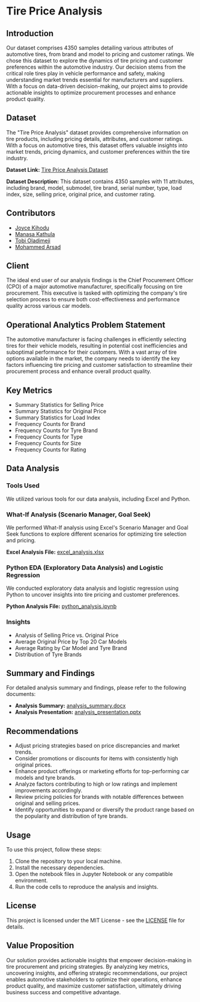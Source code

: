 # Tire Price Analysis

## Introduction

Our dataset comprises 4350 samples detailing various attributes of automotive tires, from brand and model to pricing and customer ratings. We chose this dataset to explore the dynamics of tire pricing and customer preferences within the automotive industry. Our decision stems from the critical role tires play in vehicle performance and safety, making understanding market trends essential for manufacturers and suppliers. With a focus on data-driven decision-making, our project aims to provide actionable insights to optimize procurement processes and enhance product quality.

## Dataset

The "Tire Price Analysis" dataset provides comprehensive information on tire products, including pricing details, attributes, and customer ratings. With a focus on automotive tires, this dataset offers valuable insights into market trends, pricing dynamics, and customer preferences within the tire industry.

**Dataset Link:** [Tire Price Analysis Dataset](https://www.kaggle.com/datasets/devsubhash/car-tyres-dataset/data)

**Dataset Description:** This dataset contains 4350 samples with 11 attributes, including brand, model, submodel, tire brand, serial number, type, load index, size, selling price, original price, and customer rating.

## Contributors

- [Joyce Kihodu](https://github.com/joycekih)
- [Manasa Kathula](https://github.com/manasakathula)
- [Tobi Oladimeji](https://github.com/tobioladimeji)
- [Mohammed Arsad](https://github.com/mohammedarsad27)

## Client

The ideal end user of our analysis findings is the Chief Procurement Officer (CPO) of a major automotive manufacturer, specifically focusing on tire procurement. This executive is tasked with optimizing the company's tire selection process to ensure both cost-effectiveness and performance quality across various car models.

## Operational Analytics Problem Statement

The automotive manufacturer is facing challenges in efficiently selecting tires for their vehicle models, resulting in potential cost inefficiencies and suboptimal performance for their customers. With a vast array of tire options available in the market, the company needs to identify the key factors influencing tire pricing and customer satisfaction to streamline their procurement process and enhance overall product quality.

## Key Metrics

- Summary Statistics for Selling Price
- Summary Statistics for Original Price
- Summary Statistics for Load Index
- Frequency Counts for Brand
- Frequency Counts for Tyre Brand
- Frequency Counts for Type
- Frequency Counts for Size
- Frequency Counts for Rating

## Data Analysis

### Tools Used
We utilized various tools for our data analysis, including Excel and Python.

### What-If Analysis (Scenario Manager, Goal Seek)
We performed What-If analysis using Excel's Scenario Manager and Goal Seek functions to explore different scenarios for optimizing tire selection and pricing.

**Excel Analysis File:** [excel_analysis.xlsx](excel_analysis.xlsx)

### Python EDA (Exploratory Data Analysis) and Logistic Regression
We conducted exploratory data analysis and logistic regression using Python to uncover insights into tire pricing and customer preferences.

**Python Analysis File:** [python_analysis.ipynb](python_analysis.ipynb)

### Insights
- Analysis of Selling Price vs. Original Price
- Average Original Price by Top 20 Car Models
- Average Rating by Car Model and Tyre Brand
- Distribution of Tyre Brands

## Summary and Findings

For detailed analysis summary and findings, please refer to the following documents:

- **Analysis Summary:** [analysis_summary.docx](analysis_summary.docx)
- **Analysis Presentation:** [analysis_presentation.pptx](analysis_presentation.pptx)

## Recommendations
- Adjust pricing strategies based on price discrepancies and market trends.
- Consider promotions or discounts for items with consistently high original prices.
- Enhance product offerings or marketing efforts for top-performing car models and tyre brands.
- Analyze factors contributing to high or low ratings and implement improvements accordingly.
- Review pricing policies for brands with notable differences between original and selling prices.
- Identify opportunities to expand or diversify the product range based on the popularity and distribution of tyre brands.

## Usage

To use this project, follow these steps:

1. Clone the repository to your local machine.
2. Install the necessary dependencies.
3. Open the notebook files in Jupyter Notebook or any compatible environment.
4. Run the code cells to reproduce the analysis and insights.

## License

This project is licensed under the MIT License - see the [LICENSE](LICENSE) file for details.

## Value Proposition

Our solution provides actionable insights that empower decision-making in tire procurement and pricing strategies. By analyzing key metrics, uncovering insights, and offering strategic recommendations, our project enables automotive stakeholders to optimize their operations, enhance product quality, and maximize customer satisfaction, ultimately driving business success and competitive advantage.
